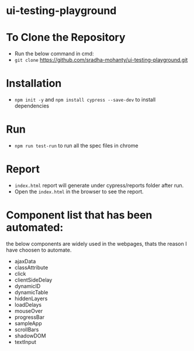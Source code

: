 # ui-testing-playground
# To Clone the Repository
 * Run the below command in cmd:
 * `git clone` https://github.com/sradha-mohanty/ui-testing-playground.git
# Installation
* `npm init -y` and `npm install cypress --save-dev` to install dependencies
# Run
* `npm run test-run` to run all the spec files in chrome
# Report
* `index.html` report will generate under cypress/reports folder after run.
* Open the `index.html` in the browser to see the report.
# Component list that has been automated:
the below components are widely used in the webpages, thats the reason I have choosen to automate.
* ajaxData
* classAttribute
* click
* clientSideDelay
* dynamicID
* dynamicTable
* hiddenLayers
* loadDelays
* mouseOver
* progressBar
* sampleApp
* scrollBars
* shadowDOM
* textInput
